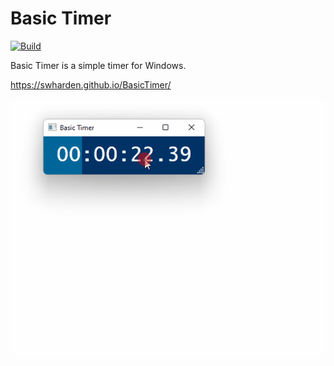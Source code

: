 # Basic Timer

[![Build](https://github.com/swharden/StupidTimer/actions/workflows/ci.yaml/badge.svg)](https://github.com/swharden/StupidTimer/actions/workflows/ci.yaml)

Basic Timer is a simple timer for Windows.

https://swharden.github.io/BasicTimer/

<div align="center">

![](dev/graphics/screenshot.gif)

</div>